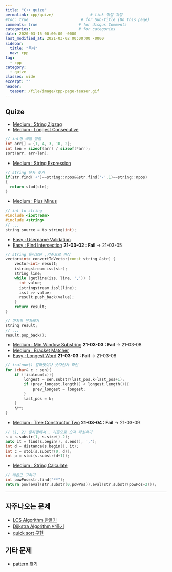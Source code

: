 ```yaml
---
title: "C++ quize"
permalink: cpp/quize/                # link 직접 지정
#toc: true                       # for Sub-title (On this page)
comments: true                  # for disqus Comments
categories:                     # for categories
date: 2020-03-15 00:00:00 -0000
last_modified_at: 2021-03-02 00:00:00 -0000
sidebar:
  title: "목차"
  nav: cpp
tag:
  - cpp
category:
  - quize
classes: wide
excerpt: ""
header:
  teaser: /file/image/cpp-page-teaser.gif
---
```


## Quize

* [Medium : String Zigzag](/cpp/quize/string-zigzag/)
* [Medium : Longest Consecutive](/cpp/quize/longest-consecutive/)

```cpp
// int형 배열 정렬
int arr[] = {1, 4, 3, 10, 2};
int len = sizeof(arr) / sizeof(*arr);
sort(arr, arr+len);
```

* [Medium : String Expression](/cpp/quize/string-expression/)

```cpp
// string 문자 찾기
if(str.find('+')==string::npos&&str.find('-',1)==string::npos)
{
  return stod(str);
}
```

* [Medium : Plus Minus](/cpp/quize/plus-minus/)

```cpp
// int to string
#include <iostream>
#include <string>
// ...
string source = to_string(int);
```

* [Easy : Username Validation](/cpp/quize/username-validation/)
* [Easy : Find Intersection](/cpp/quize/find-intersection/) **21-03-02 : Fail** -> 21-03-05

```cpp
// string 들어오면 ,기준으로 파싱
vector<int> convertToVector(const string &str) {
    vector<int> result;
    istringstream iss(str);
    string line;
    while (getline(iss, line, ',')) {
      int value;
      istringstream issl(line);
      issl >> value;
      result.push_back(value);
    }
    return result;
}
```

```cpp
// 마지막 문자빼기
string result;
// ...
result.pop_back();
```

* [Medium : Min Window Substring](/cpp/quize/min-window-substring/) **21-03-03 : Fail** -> 21-03-08
* [Medium : Bracket Matcher](/cpp/quize/brachet-matcher/) 
* [Easy : Longest Word](/cpp/quize/longest-word/) **21-03-03 : Fail** -> 21-03-08

```cpp
// isalnum() 알파벳이나 숫자인가 확인
for (char& c : sen){
    if (!isalnum(c)){
        longest = sen.substr(last_pos,k-last_pos+1);
        if (prev_longest.length() < longest.length()){
            prev_longest = longest;
        }
        last_pos = k;
    }
    k++;
}
```

* [Medium : Tree Constructor Two](/cpp/quize/tree-constructor-two/) **21-03-04 : Fail** -> 21-03-09

```cpp
// (1, 2) 문자열에서 , 기준으로 숫자 파싱하기
s = s.substr(1, s.size()-2);
auto it = find(s.begin(), s.end(), ',');
int d = distance(s.begin(), it);
int c = stoi(s.substr(0, d));
int p = stoi(s.substr(d+1));
```

* [Medium : String Calculate](/cpp/quize/string-calculate/)

```cpp
// 제곱근 구하기
int powPos=str.find("**");
return pow(eval(str.substr(0,powPos)),eval(str.substr(powPos+2)));
```

---

## 자주나오는 문제

* [LCS Algorithm 만들기](/cpp/quize/LSC/)
* [Dijkstra Algorithm 만들기](https://8bitscoding.github.io/C++-Dijkstra/)
* [quick sort 구현](/cpp/quize/quick-sort/)

## 기타 문제

* [pattern 찾기](https://8bitscoding.github.io/C++-Quize-pattern/)
